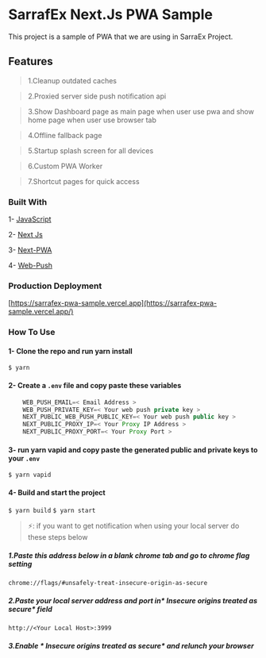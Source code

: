 # SarrafEx Next.Js PWA Sample

This project is a sample of PWA that we are using in SarraEx Project.

## Features
> 1.Cleanup outdated caches

> 2.Proxied server side push notification api

> 3.Show Dashboard page as main page when user use pwa and show home page when user use browser tab

> 4.Offline fallback page

> 5.Startup splash screen for all devices

>6.Custom PWA Worker

>7.Shortcut pages for quick access 

### Built With
1- [JavaScript](https://www.javascript.com) 

2- [Next Js](https://nextjs.org)

3- [Next-PWA](https://www.npmjs.com/package/next-pwa)

4- [Web-Push](https://www.npmjs.com/package/web-push)

### Production Deployment

 [https://sarrafex-pwa-sample.vercel.app](https://sarrafex-pwa-sample.vercel.app/)

### How To Use

#### 1- Clone the repo and run yarn install 
`$ yarn`
#### 2- Create a `.env` file and copy paste these variables
```javascript
    WEB_PUSH_EMAIL=< Email Address >
    WEB_PUSH_PRIVATE_KEY=< Your web push private key >
    NEXT_PUBLIC_WEB_PUSH_PUBLIC_KEY=< Your web push public key >
    NEXT_PUBLIC_PROXY_IP=< Your Proxy IP Address >
    NEXT_PUBLIC_PROXY_PORT=< Your Proxy Port >
```
    
#### 3- run yarn vapid and copy paste the generated public and private keys to your `.env` 
`$ yarn vapid`

#### 4- Build and start the project
`$ yarn build`
`$ yarn start`

>⚡: if you want to get notification when using your local server do these steps below

##### 1.Paste this address below in a blank chrome tab and go to chrome flag setting
`chrome://flags/#unsafely-treat-insecure-origin-as-secure`
##### 2.Paste your local server address and port in* Insecure origins treated as secure* field
`http://<Your Local Host>:3999`
##### 3.Enable * Insecure origins treated as secure*  and relunch your browser 

